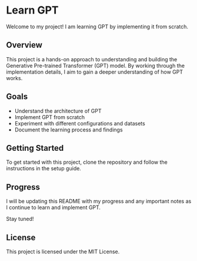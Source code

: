 # Learn GPT

Welcome to my project! I am learning GPT by implementing it from scratch.

## Overview

This project is a hands-on approach to understanding and building the Generative Pre-trained Transformer (GPT) model. By working through the implementation details, I aim to gain a deeper understanding of how GPT works.

## Goals

- Understand the architecture of GPT
- Implement GPT from scratch
- Experiment with different configurations and datasets
- Document the learning process and findings

## Getting Started

To get started with this project, clone the repository and follow the instructions in the setup guide.

## Progress

I will be updating this README with my progress and any important notes as I continue to learn and implement GPT.

Stay tuned!

## License

This project is licensed under the MIT License.
